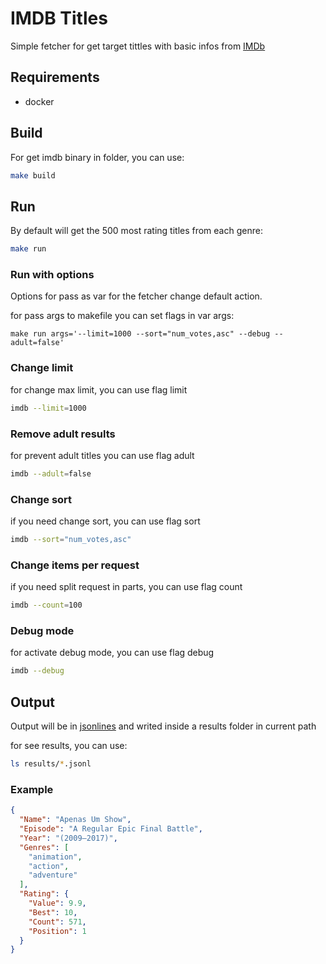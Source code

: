 # IMDB Titles

Simple fetcher for get target tittles with basic infos from [IMDb]("http://www.imdb.com/")

## Requirements

- docker

## Build
For get imdb binary in folder, you can use:
```sh
make build
```

## Run
By default will get the 500 most rating titles from each genre:

```sh
make run
```

### Run with options
Options for pass as var for the fetcher change default action.

for pass args to makefile you can set flags in var args:
```
make run args='--limit=1000 --sort="num_votes,asc" --debug --adult=false'
```

### Change limit
for change max limit, you can use flag limit
```sh
imdb --limit=1000
```

### Remove adult results
for prevent adult titles you can use flag adult
```sh
imdb --adult=false
```

### Change sort
if you need change sort, you can use flag sort
```sh
imdb --sort="num_votes,asc"
```

### Change items per request
if you need split request in parts, you can use flag count
```sh
imdb --count=100
```

### Debug mode
for activate debug mode, you can use flag debug
```sh
imdb --debug
```

## Output

Output will be in [jsonlines](http://jsonlines.org)
and writed inside a results folder in current path

for see results, you can use:
```sh
ls results/*.jsonl
````

### Example 

```json
{
  "Name": "Apenas Um Show",
  "Episode": "A Regular Epic Final Battle",
  "Year": "(2009–2017)",
  "Genres": [
    "animation",
    "action",
    "adventure"
  ],
  "Rating": {
    "Value": 9.9,
    "Best": 10,
    "Count": 571,
    "Position": 1
  }
}
```

